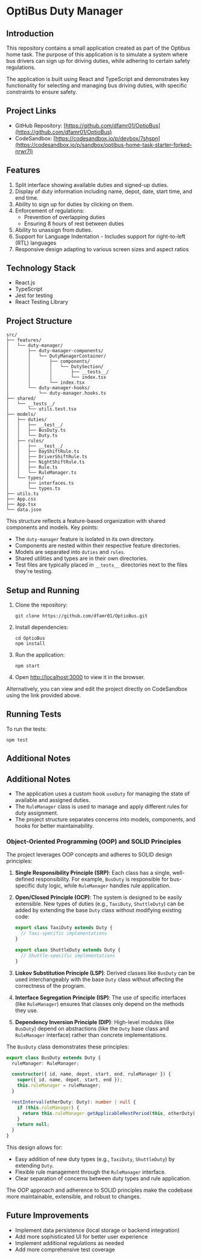 # OptiBus Duty Manager

## Introduction

This repository contains a small application created as part of the Optibus home task. The purpose of this application is to simulate a system where bus drivers can sign up for driving duties, while adhering to certain safety regulations.

The application is built using React and TypeScript and demonstrates key functionality for selecting and managing bus driving duties, with specific constraints to ensure safety.

## Project Links

- GitHub Repository: [https://github.com/dfamr01/OptioBus](https://github.com/dfamr01/OptioBus)
- CodeSandbox: [https://codesandbox.io/p/devbox/7shspn](https://codesandbox.io/p/sandbox/optibus-home-task-starter-forked-nrwr7l)

## Features

1. Split interface showing available duties and signed-up duties.
2. Display of duty information including name, depot, date, start time, and end time.
3. Ability to sign up for duties by clicking on them.
4. Enforcement of regulations:
   - Prevention of overlapping duties
   - Ensuring 8 hours of rest between duties
5. Ability to unassign from duties.
6. Support for Language Indentation - Includes support for right-to-left (RTL) languages
7. Responsive design adapting to various screen sizes and aspect ratios

## Technology Stack

- React.js
- TypeScript
- Jest for testing
- React Testing Library

## Project Structure

```
src/
├── features/
│   └── duty-manager/
│       ├── duty-manager-components/
│       │   └── DutyManagerContainer/
│       │       ├── components/
│       │       │   └── DutySection/
│       │       │       ├── __tests__/
│       │       │       └── index.tsx
│       │       └── index.tsx
│       └── duty-manager-hooks/
│           └── duty-manager.hooks.ts
├── shared/
│   └── __tests__/
│       └── utils.test.tsx
├── models/
│   ├── duties/
│   │   ├── __test__/
│   │   ├── BusDuty.ts
│   │   └── Duty.ts
│   ├── rules/
│   │   ├── __test__/
│   │   ├── DayShiftRule.ts
│   │   ├── DriverShiftRule.ts
│   │   ├── NightShiftRule.ts
│   │   ├── Rule.ts
│   │   └── RuleManager.ts
│   └── types/
│       ├── interfaces.ts
│       └── types.ts
├── utils.ts
├── App.css
├── App.tsx
└── data.json
```

This structure reflects a feature-based organization with shared components and models. Key points:

- The `duty-manager` feature is isolated in its own directory.
- Components are nested within their respective feature directories.
- Models are separated into `duties` and `rules`.
- Shared utilities and types are in their own directories.
- Test files are typically placed in `__tests__` directories next to the files they're testing.

## Setup and Running

1. Clone the repository:

   ```
   git clone https://github.com/dfamr01/OptioBus.git
   ```

2. Install dependencies:

   ```
   cd OptioBus
   npm install
   ```

3. Run the application:

   ```
   npm start
   ```

4. Open [http://localhost:3000](http://localhost:3000) to view it in the browser.

Alternatively, you can view and edit the project directly on CodeSandbox using the link provided above.

## Running Tests

To run the tests:

```
npm test
```

## Additional Notes

## Additional Notes

- The application uses a custom hook `useDuty` for managing the state of available and assigned duties.
- The `RuleManager` class is used to manage and apply different rules for duty assignment.
- The project structure separates concerns into models, components, and hooks for better maintainability.

### Object-Oriented Programming (OOP) and SOLID Principles

The project leverages OOP concepts and adheres to SOLID design principles:

1. **Single Responsibility Principle (SRP)**: Each class has a single, well-defined responsibility. For example, `BusDuty` is responsible for bus-specific duty logic, while `RuleManager` handles rule application.

2. **Open/Closed Principle (OCP)**: The system is designed to be easily extensible. New types of duties (e.g., `TaxiDuty`, `ShuttleDuty`) can be added by extending the base `Duty` class without modifying existing code:

   ```typescript
   export class TaxiDuty extends Duty {
     // Taxi-specific implementations
   }

   export class ShuttleDuty extends Duty {
     // Shuttle-specific implementations
   }
   ```

3. **Liskov Substitution Principle (LSP)**: Derived classes like `BusDuty` can be used interchangeably with the base `Duty` class without affecting the correctness of the program.

4. **Interface Segregation Principle (ISP)**: The use of specific interfaces (like `RuleManager`) ensures that classes only depend on the methods they use.

5. **Dependency Inversion Principle (DIP)**: High-level modules (like `BusDuty`) depend on abstractions (like the `Duty` base class and `RuleManager` interface) rather than concrete implementations.

The `BusDuty` class demonstrates these principles:

```typescript
export class BusDuty extends Duty {
  ruleManager: RuleManager;

  constructor({ id, name, depot, start, end, ruleManager }) {
    super({ id, name, depot, start, end });
    this.ruleManager = ruleManager;
  }

  restInterval(otherDuty: Duty): number | null {
    if (this.ruleManager) {
      return this.ruleManager.getApplicableRestPeriod(this, otherDuty);
    }
    return null;
  }
}
```

This design allows for:

- Easy addition of new duty types (e.g., `TaxiDuty`, `ShuttleDuty`) by extending `Duty`.
- Flexible rule management through the `RuleManager` interface.
- Clear separation of concerns between duty types and rule application.

The OOP approach and adherence to SOLID principles make the codebase more maintainable, extensible, and robust to changes.

## Future Improvements

- Implement data persistence (local storage or backend integration)
- Add more sophisticated UI for better user experience
- Implement additional regulations as needed
- Add more comprehensive test coverage
